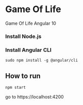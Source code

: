 # Game Of Life

Game Of Life Angular 10

### Install Node.js

### Install Angular CLI

```` 
sudo npm install -g @angular/cli
````

## How to run

```` 
npm start
````
go to https://localhost:4200
